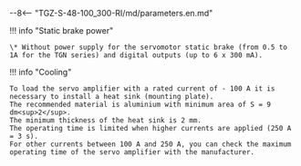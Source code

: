 --8<-- "TGZ-S-48-100_300-RI/md/parameters.en.md"

!!! info "Static brake power"

	\* Without power supply for the servomotor static brake (from 0.5 to 1A for the TGN series) and digital outputs (up to 6 x 300 mA).
	
!!! info "Cooling"

	To load the servo amplifier with a rated current of - 100 A it is necessary to install a heat sink (mounting plate).
	The recommended material is aluminium with minimum area of S = 9 dm<sup>2</sup>.
	The minimum thickness of the heat sink is 2 mm.
	The operating time is limited when higher currents are applied (250 A = 3 s).
	For other currents between 100 A and 250 A, you can check the maximum operating time of the servo amplifier with the manufacturer.
